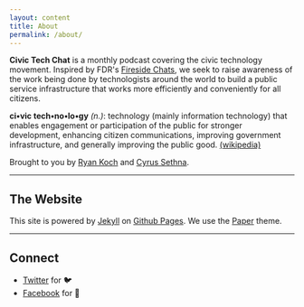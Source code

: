 ```yaml
---
layout: content
title: About
permalink: /about/
---
```

**Civic Tech Chat** is a monthly podcast covering the civic technology movement. Inspired by FDR's [Fireside Chats](https://en.wikipedia.org/wiki/Fireside_chats), we seek to raise awareness of the work being done by technologists around the world to build a public service infrastructure that works more efficiently and conveniently for all citizens.

**ci•vic  tech•no•lo•gy** *(n.)*: technology (mainly information technology) that enables engagement or participation of the public for stronger development, enhancing citizen communications, improving government infrastructure, and generally improving the public good. [(wikipedia)](https://en.wikipedia.org/wiki/Civic_technology)

Brought to you by [Ryan Koch](https://twitter.com/Ryan_Koch) and [Cyrus Sethna](https://twitter.com/c_sethna).

----

## The Website
This site is powered by [Jekyll](https://jekyllrb.com) on [Github Pages](https://pages.github.com). We use the [Paper](https://deadbeef.me/paper-jekyll-theme/) theme.

----

## Connect

- [Twitter](https://www.twitter.com/civictechchat) for 🐦
- [Facebook](https://www.facebook.com/) for 🕺
